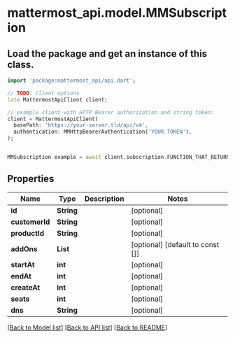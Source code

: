 # mattermost_api.model.MMSubscription

## Load the package and get an instance of this class.
```dart
import 'package:mattermost_api/api.dart';

// TODO: Client options
late MattermostApiClient client;

// example client with HTTP Bearer authorization and string token:
client = MattermostApiClient(
  basePath: 'https://your-server.tld/api/v4',
  authentication: MMHttpBearerAuthentication('YOUR TOKEN'),
);


MMSubscription example = await client.subscription.FUNCTION_THAT_RETURNS_THIS_CLASS();

```

## Properties
Name | Type | Description | Notes
------------ | ------------- | ------------- | -------------
**id** | **String** |  | [optional] 
**customerId** | **String** |  | [optional] 
**productId** | **String** |  | [optional] 
**addOns** | **List<String>** |  | [optional] [default to const []]
**startAt** | **int** |  | [optional] 
**endAt** | **int** |  | [optional] 
**createAt** | **int** |  | [optional] 
**seats** | **int** |  | [optional] 
**dns** | **String** |  | [optional] 

[[Back to Model list]](../GENERATED_README.md#documentation-for-models) [[Back to API list]](../GENERATED_README.md#documentation-for-api-endpoints) [[Back to README]](../GENERATED_README.md)


